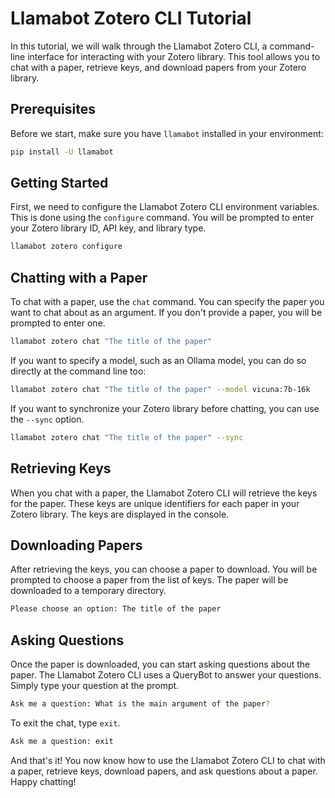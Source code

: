 # Llamabot Zotero CLI Tutorial

In this tutorial, we will walk through the Llamabot Zotero CLI, a command-line interface for interacting with your Zotero library. This tool allows you to chat with a paper, retrieve keys, and download papers from your Zotero library.

## Prerequisites

Before we start, make sure you have `llamabot` installed in your environment:

```bash
pip install -U llamabot
```

## Getting Started

First, we need to configure the Llamabot Zotero CLI environment variables. This is done using the `configure` command. You will be prompted to enter your Zotero library ID, API key, and library type.

```bash
llamabot zotero configure
```

## Chatting with a Paper

To chat with a paper, use the `chat` command. You can specify the paper you want to chat about as an argument. If you don't provide a paper, you will be prompted to enter one.

```bash
llamabot zotero chat "The title of the paper"
```

If you want to specify a model, such as an Ollama model, you can do so directly at the command line too:

```bash
llamabot zotero chat "The title of the paper" --model vicuna:7b-16k
```

If you want to synchronize your Zotero library before chatting, you can use the `--sync` option.

```bash
llamabot zotero chat "The title of the paper" --sync
```

## Retrieving Keys

When you chat with a paper, the Llamabot Zotero CLI will retrieve the keys for the paper. These keys are unique identifiers for each paper in your Zotero library. The keys are displayed in the console.

## Downloading Papers

After retrieving the keys, you can choose a paper to download. You will be prompted to choose a paper from the list of keys. The paper will be downloaded to a temporary directory.

```bash
Please choose an option: The title of the paper
```

## Asking Questions

Once the paper is downloaded, you can start asking questions about the paper. The Llamabot Zotero CLI uses a QueryBot to answer your questions. Simply type your question at the prompt.

```bash
Ask me a question: What is the main argument of the paper?
```

To exit the chat, type `exit`.

```bash
Ask me a question: exit
```

And that's it! You now know how to use the Llamabot Zotero CLI to chat with a paper, retrieve keys, download papers, and ask questions about a paper. Happy chatting!
